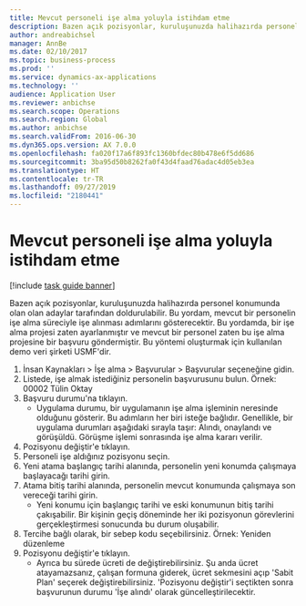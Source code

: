 ```yaml
---
title: Mevcut personeli işe alma yoluyla istihdam etme
description: Bazen açık pozisyonlar, kuruluşunuzda halihazırda personel konumunda olan olan adaylar tarafından doldurulabilir.
author: andreabichsel
manager: AnnBe
ms.date: 02/10/2017
ms.topic: business-process
ms.prod: ''
ms.service: dynamics-ax-applications
ms.technology: ''
audience: Application User
ms.reviewer: anbichse
ms.search.scope: Operations
ms.search.region: Global
ms.author: anbichse
ms.search.validFrom: 2016-06-30
ms.dyn365.ops.version: AX 7.0.0
ms.openlocfilehash: fa020f17a6f893fc1360bfdec80b478e6f5dd686
ms.sourcegitcommit: 3ba95d50b8262fa0f43d4faad76adac4d05eb3ea
ms.translationtype: HT
ms.contentlocale: tr-TR
ms.lasthandoff: 09/27/2019
ms.locfileid: "2180441"
---
```

# <a name="hire-existing-employees-through-recruitment"></a>Mevcut personeli işe alma yoluyla istihdam etme

[!include [task guide banner](../../includes/task-guide-banner.md)]

Bazen açık pozisyonlar, kuruluşunuzda halihazırda personel konumunda olan olan adaylar tarafından doldurulabilir. Bu yordam, mevcut bir personelin işe alma süreciyle işe alınması adımlarını gösterecektir. Bu yordamda, bir işe alma projesi zaten ayarlanmıştır ve mevcut bir personel zaten bu işe alma projesine bir başvuru göndermiştir. Bu yöntemi oluşturmak için kullanılan demo veri şirketi USMF'dir.

1. İnsan Kaynakları > İşe alma > Başvurular > Başvurular seçeneğine gidin.
2. Listede, işe almak istediğiniz personelin başvurusunu bulun. Örnek: 00002 Tülin Oktay
3. Başvuru durumu'na tıklayın.
    * Uygulama durumu, bir uygulamanın işe alma işleminin neresinde olduğunu gösterir.  Bu adımların her biri isteğe bağlıdır. Genellikle, bir uygulama durumları aşağıdaki sırayla taşır: Alındı, onaylandı ve görüşüldü. Görüşme işlemi sonrasında işe alma kararı verilir.  
4. Pozisyonu değiştir'e tıklayın.
5. Personeli işe aldığınız pozisyonu seçin.
6. Yeni atama başlangıç tarihi alanında, personelin yeni konumda çalışmaya başlayacağı tarihi girin.  
7. Atama bitiş tarihi alanında, personelin mevcut konumunda çalışmaya son vereceği tarihi girin.
    * Yeni konumu için başlangıç tarihi ve eski konumunun bitiş tarihi çakışabilir. Bir kişinin geçiş döneminde her iki pozisyonun görevlerini gerçekleştirmesi sonucunda bu durum oluşabilir.  
8. Tercihe bağlı olarak, bir sebep kodu seçebilirsiniz. Örnek: Yeniden düzenleme
9. Pozisyonu değiştir'e tıklayın.
    * Ayrıca bu sürede ücreti de değiştirebilirsiniz. Şu anda ücret atayamazsanız, çalışan formuna giderek, ücret sekmesini açıp 'Sabit Plan' seçerek değiştirebilirsiniz. 'Pozisyonu değiştir'i seçtikten sonra başvurunun durumu 'İşe alındı' olarak güncelleştirilecektir.  

